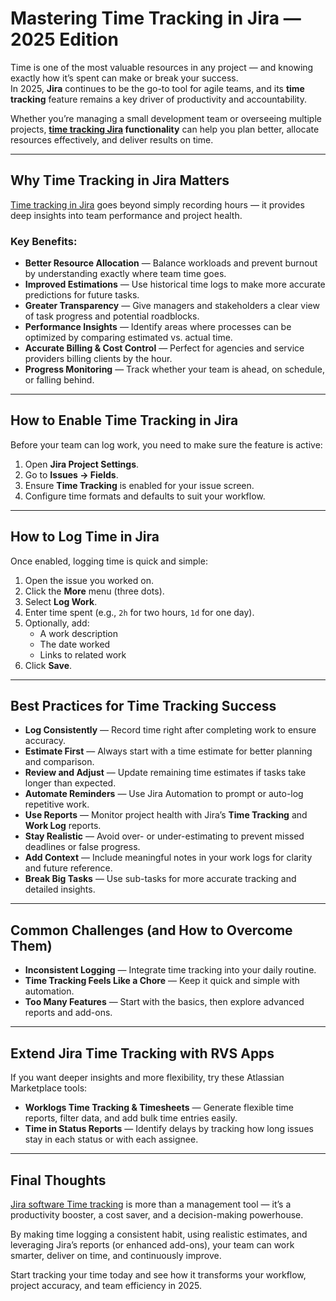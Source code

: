 # Mastering Time Tracking in Jira — 2025 Edition

Time is one of the most valuable resources in any project — and knowing exactly how it’s spent can make or break your success.  
In 2025, **Jira** continues to be the go-to tool for agile teams, and its **time tracking** feature remains a key driver of productivity and accountability.

Whether you’re managing a small development team or overseeing multiple projects,  **[time tracking Jira](https://marketplace.atlassian.com/apps/1230243/worklog-time-tracking-in-jira-timesheets?hosting=cloud&tab=overview) functionality** can help you plan better, allocate resources effectively, and deliver results on time.

---

## Why Time Tracking in Jira Matters

[Time tracking in Jira](https://marketplace.atlassian.com/apps/1230243/worklog-time-tracking-in-jira-timesheets?hosting=cloud&tab=overview) goes beyond simply recording hours — it provides deep insights into team performance and project health.

### Key Benefits:
- **Better Resource Allocation** — Balance workloads and prevent burnout by understanding exactly where team time goes.
- **Improved Estimations** — Use historical time logs to make more accurate predictions for future tasks.
- **Greater Transparency** — Give managers and stakeholders a clear view of task progress and potential roadblocks.
- **Performance Insights** — Identify areas where processes can be optimized by comparing estimated vs. actual time.
- **Accurate Billing & Cost Control** — Perfect for agencies and service providers billing clients by the hour.
- **Progress Monitoring** — Track whether your team is ahead, on schedule, or falling behind.

---

## How to Enable Time Tracking in Jira

Before your team can log work, you need to make sure the feature is active:

1. Open **Jira Project Settings**.
2. Go to **Issues → Fields**.
3. Ensure **Time Tracking** is enabled for your issue screen.
4. Configure time formats and defaults to suit your workflow.

---

## How to Log Time in Jira

Once enabled, logging time is quick and simple:

1. Open the issue you worked on.
2. Click the **More** menu (three dots).
3. Select **Log Work**.
4. Enter time spent (e.g., `2h` for two hours, `1d` for one day).
5. Optionally, add:
   - A work description
   - The date worked
   - Links to related work
6. Click **Save**.

---

## Best Practices for Time Tracking Success

- **Log Consistently** — Record time right after completing work to ensure accuracy.
- **Estimate First** — Always start with a time estimate for better planning and comparison.
- **Review and Adjust** — Update remaining time estimates if tasks take longer than expected.
- **Automate Reminders** — Use Jira Automation to prompt or auto-log repetitive work.
- **Use Reports** — Monitor project health with Jira’s **Time Tracking** and **Work Log** reports.
- **Stay Realistic** — Avoid over- or under-estimating to prevent missed deadlines or false progress.
- **Add Context** — Include meaningful notes in your work logs for clarity and future reference.
- **Break Big Tasks** — Use sub-tasks for more accurate tracking and detailed insights.

---

## Common Challenges (and How to Overcome Them)

- **Inconsistent Logging** — Integrate time tracking into your daily routine.
- **Time Tracking Feels Like a Chore** — Keep it quick and simple with automation.
- **Too Many Features** — Start with the basics, then explore advanced reports and add-ons.

---

## Extend Jira Time Tracking with RVS Apps

If you want deeper insights and more flexibility, try these Atlassian Marketplace tools:

- **Worklogs Time Tracking & Timesheets** — Generate flexible time reports, filter data, and add bulk time entries easily.
- **Time in Status Reports** — Identify delays by tracking how long issues stay in each status or with each assignee.

---

## Final Thoughts

[Jira software Time tracking](https://marketplace.atlassian.com/apps/1230243/worklog-time-tracking-in-jira-timesheets?hosting=cloud&tab=overview) is more than a management tool — it’s a productivity booster, a cost saver, and a decision-making powerhouse.

By making time logging a consistent habit, using realistic estimates, and leveraging Jira’s reports (or enhanced add-ons), your team can work smarter, deliver on time, and continuously improve.

Start tracking your time today and see how it transforms your workflow, project accuracy, and team efficiency in 2025.
